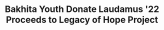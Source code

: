 ---
title: "Bakhita Youth Donate Laudamus '22 Proceeds to Legacy of Hope Project"
layout: reader
description: "Youth of St Bakhita Lashibi donate Laudamus 2022 proceeds to Most Rev. John Bonaventure Kwofie & Legacy of Hope Project"
feature_image: posts/laudamus-22-donation.jpg
category: uncategorized
published: true
---